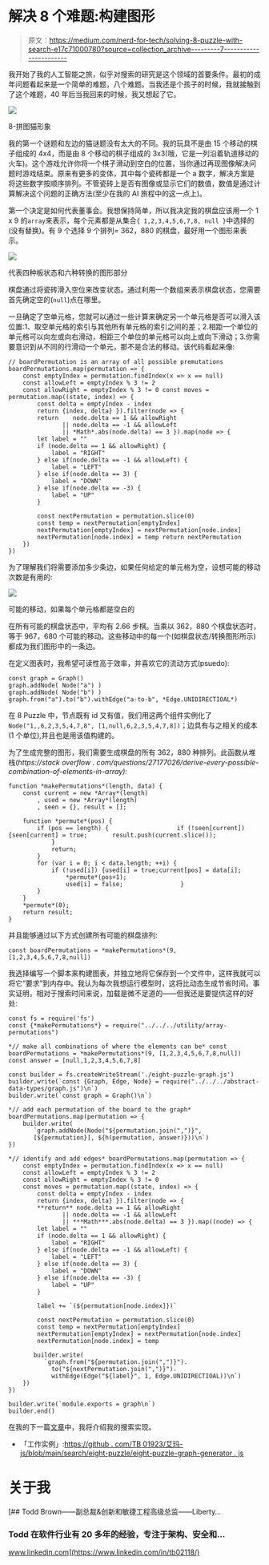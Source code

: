 # 解决 8 个难题:构建图形

> 原文：<https://medium.com/nerd-for-tech/solving-8-puzzle-with-search-e17c71000780?source=collection_archive---------7----------------------->

我开始了我的人工智能之旅，似乎对搜索的研究是这个领域的首要条件。最初的成年问题看起来是一个简单的难题，八个难题。当我还是个孩子的时候，我就接触到了这个难题，40 年后当我回来的时候，我又想起了它。

![](img/df489aacd3505b16e4ec0b248b026721.png)

8-拼图猫形象

我的第一个谜题和左边的猫谜题没有太大的不同。我的玩具不是由 15 个移动的棋子组成的 4x4，而是由 8 个移动的棋子组成的 3x3(哦，它是一列沿着轨道移动的火车)。这个游戏允许你将一个棋子滑动到空白的位置，当你通过再现图像解决问题时游戏结束。原来有更多的变体，其中每个瓷砖都是一个 a 数字，解决方案是将这些数字按顺序排列。不管瓷砖上是否有图像或显示它们的数值，数值是通过计算解决这个问题的正确方法(至少在我的 AI 旅程中的这一点上)。

第一个决定是如何代表董事会。我想保持简单，所以我决定我的棋盘应该用一个 1 x 9 的`array`来表示，每个元素都是从集合`{ 1,2,3,4,5,6,7,8, null }`中选择的(没有替换)。有 9 个选择 9 个排列= 362，880 的棋盘，最好用一个图形来表示。

![](img/4423ee1c0165e0e2dbb18cd15b1f77bc.png)

代表四种板状态和六种转换的图形部分

棋盘通过将瓷砖滑入空位来改变状态。通过利用一个数组来表示棋盘状态，您需要首先确定空的(`null`)点在哪里。

一旦确定了空单元格，您就可以通过一些计算来确定另一个单元格是否可以滑入该位置:1、取空单元格的索引与其他所有单元格的索引之间的差；2.相距一个单位的单元格可以向左或向右滑动，相距三个单位的单元格可以向上或向下滑动；3.你需要意识到从不同的行滑动一个单元，那不是合法的移动。该代码看起来像:

```
// boardPermutation is an array of all possible premutations
boardPermutations.map(permutation => {
    const emptyIndex = permutation.findIndex(x => x == null)
    const allowLeft = emptyIndex % 3 != 2
    const allowRight = emptyIndex % 3 != 0 const moves = permutation.map((state, index) => {
        const delta = emptyIndex - index
        return {index, delta} }).filter(node => {
        return    node.delta == 1 && allowRight 
               || node.delta == -1 && allowLeft 
               || *Math*.abs(node.delta) == 3 }).map(node => {
        let label = ""
        if (node.delta == 1 && allowRight) {
            label = "RIGHT"
        } else if(node.delta == -1 && allowLeft) {
            label = "LEFT"
        } else if(node.delta == 3) {
            label = "DOWN"
        } else if(node.delta == -3) {
            label = "UP"
        }

        const nextPermutation = permutation.slice(0)
        const temp = nextPermutation[emptyIndex]
        nextPermutation[emptyIndex] = nextPermutation[node.index]
        nextPermutation[node.index] = temp return nextPermutation
    })
})
```

为了理解我们将需要添加多少条边，如果任何给定的单元格为空，设想可能的移动次数是有用的:

![](img/a97ecd02607cdc3bfd3bf20ead91bbca.png)

可能的移动，如果每个单元格都是空白的

在所有可能的棋盘状态中，平均有 2.66 步棋。当乘以 362，880 个棋盘状态时，等于 967，680 个可能的移动。这些移动中的每一个(如棋盘状态/转换图形所示)都成为我们图形中的一条边。

在定义图表时，我希望可读性高于效率，并喜欢它的流动方式(psuedo):

```
const graph = Graph()
graph.addNode( Node("a") )
graph.addNode( Node("b") )
graph.from("a").to("b").withEdge("a-to-b", *Edge.UNIDIRECTIOAL*)
```

在 8 Puzzle 中，节点既有 id 又有值，我们用这两个组件实例化了`Node("1,,6,2,3,5,4,7,8", [1,null,6,2,3,5,4,7,8])`；边具有与之相关的成本(1 个单位),并且也是用该值构建的。

为了生成完整的图形，我们需要生成棋盘的所有 362，880 种排列。此函数从堆栈(*https://stack overflow . com/questions/27177026/derive-every-possible-combination-of-elements-in-array):*

```
function *makePermutations*(length, data) {
    const current = new *Array*(length)
        , used = new *Array*(length)
        , seen = {}, result = [];

    function *permute*(pos) {
        if (pos == length) {                   if (!seen[current]) {seen[current] = true;       result.push(current.slice());
            }
            return;
        }
        for (var i = 0; i < data.length; ++i) {
            if (!used[i]) {used[i] = true;current[pos] = data[i];
                *permute*(pos+1);
                used[i] = false;                }
        }
    }
    *permute*(0);
    return result;
}
```

并且能够通过以下方式创建所有可能的棋盘排列:

```
const boardPermutations = *makePermutations*(9, [1,2,3,4,5,6,7,8,null])
```

我选择编写一个脚本来构建图表，并独立地将它保存到一个文件中，这样我就可以将它“要求”到内存中。我认为每次我想运行模型时，这将比动态生成节省时间。事实证明，相对于搜索时间来说，加载是微不足道的——但我还是要提供这样的好处:

```
const fs = require('fs')
const {*makePermutations*} = require("../../../utility/array-permutations")

*// make all combinations of where the elements can be* const boardPermutations = *makePermutations*(9, [1,2,3,4,5,6,7,8,null])
const answer = [null,1,2,3,4,5,6,7,8]

const builder = fs.createWriteStream('./eight-puzzle-graph.js')
builder.write(`const {Graph, Edge, Node} = require("../../../abstract-data-types/graph.js")\n`)
builder.write(`const graph = Graph()\n`)

*// add each permutation of the board to the graph* boardPermutations.map(permutation => {
    builder.write(
       `graph.addNode(Node("${permutation.join(",")}",
       [${permutation}], ${h(permutation, answer)}))\n`)
})

*// identify and add edges* boardPermutations.map(permutation => {
    const emptyIndex = permutation.findIndex(x => x == null)
    const allowLeft = emptyIndex % 3 != 2
    const allowRight = emptyIndex % 3 != 0
    const moves = permutation.map((state, index) => {
        const delta = emptyIndex - index
        return {index, delta} }).filter(node => {
        **return** node.delta == 1 && allowRight 
               || node.delta == -1 && allowLeft 
               || ***Math***.abs(node.delta) == 3 }).map((node) => {
        let label = ""
        if (node.delta == 1 && allowRight) {
            label = "RIGHT"
        } else if(node.delta == -1 && allowLeft) {
            label = "LEFT"
        } else if(node.delta == 3) {
            label = "DOWN"
        } else if(node.delta == -3) {
            label = "UP"
        }

        label += `(${permutation[node.index]})`

        const nextPermutation = permutation.slice(0)
        const temp = nextPermutation[emptyIndex]
        nextPermutation[emptyIndex] = nextPermutation[node.index]
        nextPermutation[node.index] = temp

       builder.write(
          `graph.from("${permutation.join(",")}").
            to("${nextPermutation.join(",")}").
            withEdge(Edge("${label}", 1, Edge.UNIDIRECTIOAL))\n`)
    })
})

builder.write(`module.exports = graph\n`)
builder.end()
```

在我的下一篇[文章](https://akaphenom.medium.com/solving-8-puzzle-exploring-search-options-2e446e29d21)中，我将介绍我的搜索实现。

*   「工作实例」:[https://github . com/TB 01923/艾玛-js/blob/main/search/eight-puzzle/eight-puzzle-graph-generator . js](https://github.com/tb01923/aima-js/blob/main/search/eight-puzzle/eight-puzzle-graph-generator.js)

# 关于我

[](https://www.linkedin.com/in/tb02118/) [## Todd Brown——副总裁&创新和敏捷工程高级总监——Liberty…

### Todd 在软件行业有 20 多年的经验，专注于架构、安全和…

www.linkedin.com](https://www.linkedin.com/in/tb02118/)